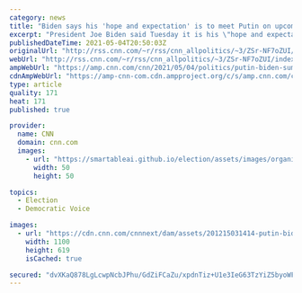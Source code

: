 ```yaml
---
category: news
title: "Biden says his 'hope and expectation' is to meet Putin on upcoming Europe trip"
excerpt: "President Joe Biden said Tuesday it is his \"hope and expectation\" to meet with his Russian counterpart during a planned visit to Europe in June, a high-stakes diplomatic encounter he hopes can restore a degree of predictability to an increasingly fraught relationship.\n    \n"
publishedDateTime: 2021-05-04T20:50:03Z
originalUrl: "http://rss.cnn.com/~r/rss/cnn_allpolitics/~3/ZSr-NF7oZUI/index.html"
webUrl: "http://rss.cnn.com/~r/rss/cnn_allpolitics/~3/ZSr-NF7oZUI/index.html"
ampWebUrl: "https://amp.cnn.com/cnn/2021/05/04/politics/putin-biden-summit/index.html"
cdnAmpWebUrl: "https://amp-cnn-com.cdn.ampproject.org/c/s/amp.cnn.com/cnn/2021/05/04/politics/putin-biden-summit/index.html"
type: article
quality: 171
heat: 171
published: true

provider:
  name: CNN
  domain: cnn.com
  images:
    - url: "https://smartableai.github.io/election/assets/images/organizations/cnn.com-50x50.jpg"
      width: 50
      height: 50

topics:
  - Election
  - Democratic Voice

images:
  - url: "https://cdn.cnn.com/cnnnext/dam/assets/201215031414-putin-biden-split-super-tease.jpg"
    width: 1100
    height: 619
    isCached: true

secured: "dvXKaQ878LgLcwpNcbJPhu/GdZiFCaZu/xpdnTiz+U1e3IeG63TzYiZ5byoWFP+S6rsGVhnvZG0UzseJQNxfxHW0+609WLCL6qFHiWI3VfPRF1LLaqAiye/YahZYhYFdo6GROSvlt2Y9DCRwNS4rKcItxQy5TwGx43Z1zmr/zgBkLBbFLylXAmpl9pcUxSshjMS596+lgKVW7rpuD6wF3gzL1Xrd7NwnO7AKC8/LNrmyCaSx9dnH+JNQG4MUAqZ2akm8rBHM1f+xZb/bfU+AgjJ7jfpBl32fllAv3zVA5ez3/gsMSWPfBUyHeXZ7QzAbqRtOv9mj0J4C84NWX+tLRbXyQ+W7hJnNZMNA19CjQ0Q=;mxv51Oo95nlKryVhaIvJEw=="
---
```


